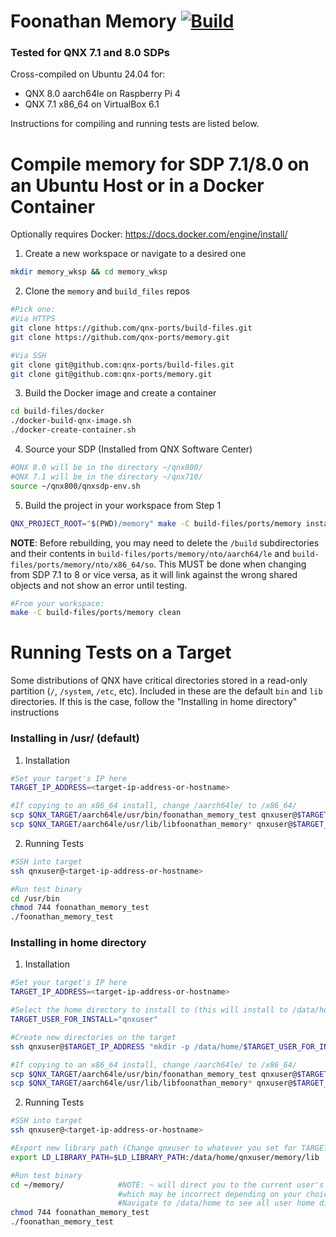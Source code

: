 # Foonathan Memory [![Build](https://github.com/qnx-ports/build-files/actions/workflows/memory.yml/badge.svg)](https://github.com/qnx-ports/build-files/actions/workflows/memory.yml)

### Tested for QNX 7.1 and 8.0 SDPs
Cross-compiled on Ubuntu 24.04 for:
- QNX 8.0 aarch64le on Raspberry Pi 4
- QNX 7.1 x86_64 on VirtualBox 6.1

Instructions for compiling and running tests are listed below.

# Compile memory for SDP 7.1/8.0 on an Ubuntu Host or in a Docker Container
Optionally requires Docker: https://docs.docker.com/engine/install/

1. Create a new workspace or navigate to a desired one
```bash
mkdir memory_wksp && cd memory_wksp
```

2. Clone the `memory` and `build_files` repos
```bash
#Pick one:
#Via HTTPS
git clone https://github.com/qnx-ports/build-files.git
git clone https://github.com/qnx-ports/memory.git

#Via SSH
git clone git@github.com:qnx-ports/build-files.git
git clone git@github.com:qnx-ports/memory.git
```

3. Build the Docker image and create a container
```bash
cd build-files/docker
./docker-build-qnx-image.sh
./docker-create-container.sh
```

4. Source your SDP (Installed from QNX Software Center)
```bash
#QNX 8.0 will be in the directory ~/qnx800/
#QNX 7.1 will be in the directory ~/qnx710/
source ~/qnx800/qnxsdp-env.sh
```

5. Build the project in your workspace from Step 1
```bash
QNX_PROJECT_ROOT="$(PWD)/memory" make -C build-files/ports/memory install -j4
```

**NOTE**: Before rebuilding, you may need to delete the `/build` subdirectories and their contents in `build-files/ports/memory/nto/aarch64/le` and `build-files/ports/memory/nto/x86_64/so`. This MUST be done when changing from SDP 7.1 to 8 or vice versa, as it will link against the wrong shared objects and not show an error until testing.
```bash
#From your workspace:
make -C build-files/ports/memory clean
```

# Running Tests on a Target
Some distributions of QNX have critical directories stored in a read-only partition (`/`, `/system`, `/etc`, etc). Included in these are the default `bin` and `lib` directories. If this is the case, follow the "Installing in home directory" instructions

### Installing in /usr/ (default)
1. Installation
```bash
#Set your target's IP here
TARGET_IP_ADDRESS=<target-ip-address-or-hostname>

#If copying to an x86_64 install, change /aarch64le/ to /x86_64/
scp $QNX_TARGET/aarch64le/usr/bin/foonathan_memory_test qnxuser@$TARGET_IP_ADDRESS:/usr/bin
scp $QNX_TARGET/aarch64le/usr/lib/libfoonathan_memory* qnxuser@$TARGET_IP_ADDRESS:/usr/lib
```

2. Running Tests
```bash
#SSH into target
ssh qnxuser@<target-ip-address-or-hostname>

#Run test binary
cd /usr/bin
chmod 744 foonathan_memory_test
./foonathan_memory_test
```

### Installing in home directory
1. Installation
```bash
#Set your target's IP here
TARGET_IP_ADDRESS=<target-ip-address-or-hostname>

#Select the home directory to install to (this will install to /data/home/qnxuser)
TARGET_USER_FOR_INSTALL="qnxuser"

#Create new directories on the target
ssh qnxuser@$TARGET_IP_ADDRESS "mkdir -p /data/home/$TARGET_USER_FOR_INSTALL/memory/lib"

#If copying to an x86_64 install, change /aarch64le/ to /x86_64/
scp $QNX_TARGET/aarch64le/usr/bin/foonathan_memory_test qnxuser@$TARGET_IP_ADDRESS:/data/home/$TARGET_USER_FOR_INSTALL/memory/
scp $QNX_TARGET/aarch64le/usr/lib/libfoonathan_memory* qnxuser@$TARGET_IP_ADDRESS:/data/home/$TARGET_USER_FOR_INSTALL/memory/lib
```

2. Running Tests
```bash
#SSH into target
ssh qnxuser@<target-ip-address-or-hostname>

#Export new library path (Change qnxuser to whatever you set for TARGET_USER_FOR_INSTALL)
export LD_LIBRARY_PATH=$LD_LIBRARY_PATH:/data/home/qnxuser/memory/lib

#Run test binary
cd ~/memory/            #NOTE: ~ will direct you to the current user's home directory,
                        #which may be incorrect depending on your choices above.
                        #Navigate to /data/home to see all user home directories
chmod 744 foonathan_memory_test
./foonathan_memory_test
```